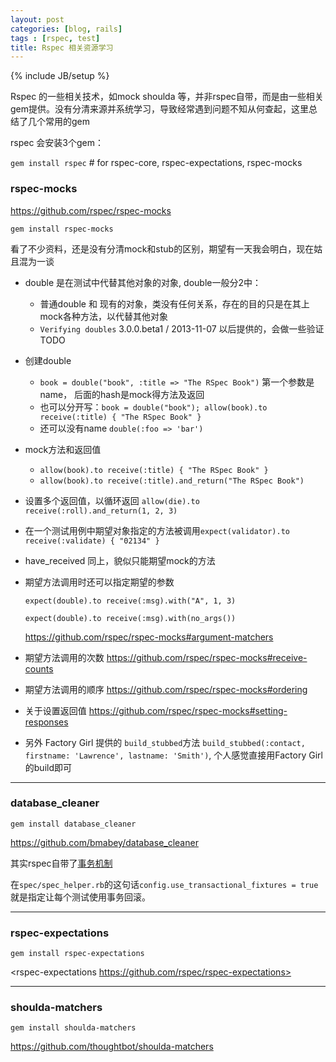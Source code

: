 ```yaml
---
layout: post
categories: [blog, rails]
tags : [rspec, test]
title: Rspec 相关资源学习
---
```

{% include JB/setup %}

Rspec 的一些相关技术，如mock shoulda 等，并非rspec自带，而是由一些相关gem提供。没有分清来源并系统学习，导致经常遇到问题不知从何查起，这里总结了几个常用的gem

rspec 会安装3个gem：

`gem install rspec`   # for rspec-core, rspec-expectations, rspec-mocks

### rspec-mocks

<https://github.com/rspec/rspec-mocks>

`gem install rspec-mocks` 

看了不少资料，还是没有分清mock和stub的区别，期望有一天我会明白，现在姑且混为一谈

* double 是在测试中代替其他对象的对象, double一般分2中：

  * 普通double 和 现有的对象，类没有任何关系，存在的目的只是在其上mock各种方法，以代替其他对象
  * `Verifying doubles` 3.0.0.beta1 / 2013-11-07 以后提供的，会做一些验证TODO

* 创建double

  * `book = double("book", :title => "The RSpec Book")` 第一个参数是name， 后面的hash是mock得方法及返回
  * 也可以分开写：`book = double("book"); allow(book).to receive(:title) { "The RSpec Book" }`
  * 还可以没有name `double(:foo => 'bar')`

* mock方法和返回值

  * `allow(book).to receive(:title) { "The RSpec Book" }`
  * `allow(book).to receive(:title).and_return("The RSpec Book")`

* 设置多个返回值，以循环返回 `allow(die).to receive(:roll).and_return(1, 2, 3)`

* 在一个测试用例中期望对象指定的方法被调用`expect(validator).to receive(:validate) { "02134" }`

* have_received 同上，貌似只能期望mock的方法

* 期望方法调用时还可以指定期望的参数 

  `expect(double).to receive(:msg).with("A", 1, 3)`

  `expect(double).to receive(:msg).with(no_args())`

  <https://github.com/rspec/rspec-mocks#argument-matchers>

* 期望方法调用的次数 <https://github.com/rspec/rspec-mocks#receive-counts>

* 期望方法调用的顺序 <https://github.com/rspec/rspec-mocks#ordering>

* 关于设置返回值 <https://github.com/rspec/rspec-mocks#setting-responses>

* 另外 Factory Girl 提供的 `build_stubbed`方法 `build_stubbed(:contact, firstname: 'Lawrence', lastname: 'Smith')`, 个人感觉直接用Factory Girl的build即可

---

### database_cleaner

`gem install database_cleaner`

<https://github.com/bmabey/database_cleaner>


其实rspec自带了[事务机制](https://relishapp.com/rspec/rspec-rails/docs/transactions)

在`spec/spec_helper.rb`的这句话`config.use_transactional_fixtures = true` 就是指定让每个测试使用事务回滚。


---

### rspec-expectations 

`gem install rspec-expectations`

<rspec-expectations https://github.com/rspec/rspec-expectations>

---

### shoulda-matchers

`gem install shoulda-matchers`

<https://github.com/thoughtbot/shoulda-matchers>
